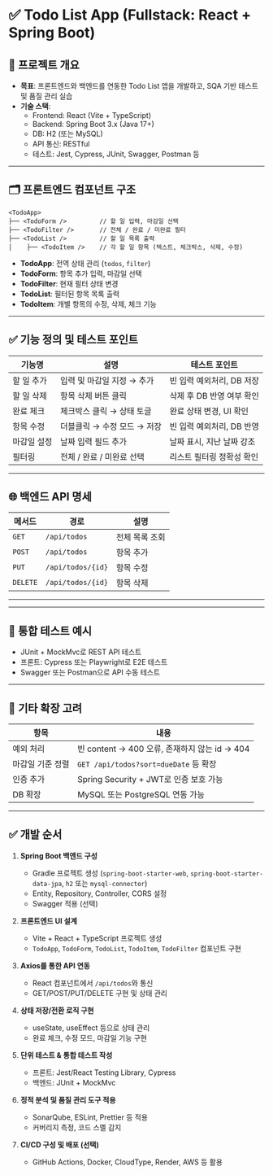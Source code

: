 # ✅ Todo List App (Fullstack: React + Spring Boot)

## 📌 프로젝트 개요

- **목표**: 프론트엔드와 백엔드를 연동한 Todo List 앱을 개발하고, SQA 기반 테스트 및 품질 관리 실습
- **기술 스택**:
  - Frontend: React (Vite + TypeScript)
  - Backend: Spring Boot 3.x (Java 17+)
  - DB: H2 (또는 MySQL)
  - API 통신: RESTful
  - 테스트: Jest, Cypress, JUnit, Swagger, Postman 등

---

## 🗂️ 프론트엔드 컴포넌트 구조

```
<TodoApp>
├── <TodoForm />         // 할 일 입력, 마감일 선택
├── <TodoFilter />       // 전체 / 완료 / 미완료 필터
├── <TodoList />         // 할 일 목록 출력
│    ├── <TodoItem />    // 각 할 일 항목 (텍스트, 체크박스, 삭제, 수정)
```

- **TodoApp**: 전역 상태 관리 (`todos`, `filter`)
- **TodoForm**: 항목 추가 입력, 마감일 선택
- **TodoFilter**: 현재 필터 상태 변경
- **TodoList**: 필터된 항목 목록 출력
- **TodoItem**: 개별 항목의 수정, 삭제, 체크 기능

---

## ✅ 기능 정의 및 테스트 포인트

| 기능명 | 설명 | 테스트 포인트 |
|--------|------|----------------|
| 할 일 추가 | 입력 및 마감일 지정 → 추가 | 빈 입력 예외처리, DB 저장 |
| 할 일 삭제 | 항목 삭제 버튼 클릭 | 삭제 후 DB 반영 여부 확인 |
| 완료 체크 | 체크박스 클릭 → 상태 토글 | 완료 상태 변경, UI 확인 |
| 항목 수정 | 더블클릭 → 수정 모드 → 저장 | 빈 입력 예외처리, DB 반영 |
| 마감일 설정 | 날짜 입력 필드 추가 | 날짜 표시, 지난 날짜 강조 |
| 필터링 | 전체 / 완료 / 미완료 선택 | 리스트 필터링 정확성 확인 |

---

## 🌐 백엔드 API 명세

| 메서드 | 경로 | 설명 |
|--------|------|------|
| `GET` | `/api/todos` | 전체 목록 조회 |
| `POST` | `/api/todos` | 항목 추가 |
| `PUT` | `/api/todos/{id}` | 항목 수정 |
| `DELETE` | `/api/todos/{id}` | 항목 삭제 |

---



---

## 🧪 통합 테스트 예시

- JUnit + MockMvc로 REST API 테스트
- 프론트: Cypress 또는 Playwright로 E2E 테스트
- Swagger 또는 Postman으로 API 수동 테스트

---

## 🧩 기타 확장 고려

| 항목 | 내용 |
|------|------|
| 예외 처리 | 빈 content → 400 오류, 존재하지 않는 id → 404 |
| 마감일 기준 정렬 | `GET /api/todos?sort=dueDate` 등 확장 |
| 인증 추가 | Spring Security + JWT로 인증 보호 가능 |
| DB 확장 | MySQL 또는 PostgreSQL 연동 가능 |

---

## ✅ 개발 순서

1. **Spring Boot 백엔드 구성**
   - Gradle 프로젝트 생성 (`spring-boot-starter-web`, `spring-boot-starter-data-jpa`, `h2` 또는 `mysql-connector`)
   - Entity, Repository, Controller, CORS 설정
   - Swagger 적용 (선택)

2. **프론트엔드 UI 설계**
   - Vite + React + TypeScript 프로젝트 생성
   - `TodoApp`, `TodoForm`, `TodoList`, `TodoItem`, `TodoFilter` 컴포넌트 구현

3. **Axios를 통한 API 연동**
   - React 컴포넌트에서 `/api/todos`와 통신
   - GET/POST/PUT/DELETE 구현 및 상태 관리

4. **상태 저장/전환 로직 구현**
   - useState, useEffect 등으로 상태 관리
   - 완료 체크, 수정 모드, 마감일 기능 구현

5. **단위 테스트 & 통합 테스트 작성**
   - 프론트: Jest/React Testing Library, Cypress
   - 백엔드: JUnit + MockMvc

6. **정적 분석 및 품질 관리 도구 적용**
   - SonarQube, ESLint, Prettier 등 적용
   - 커버리지 측정, 코드 스멜 감지

7. **CI/CD 구성 및 배포 (선택)**
   - GitHub Actions, Docker, CloudType, Render, AWS 등 활용
